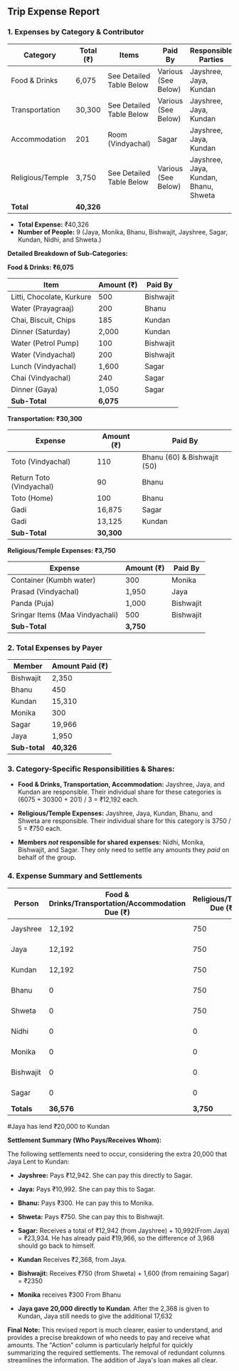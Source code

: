 ## Trip Expense Report

### **1. Expenses by Category & Contributor**

| Category         | Total (₹) | Items                                     | Paid By                                  | Responsible Parties                                                        |
|-----------------|----------|------------------------------------------|-------------------------------------------|-------------------------------------------------------------------|
| Food & Drinks    | 6,075   | See Detailed Table Below                   | Various (See Below)                    | Jayshree, Jaya, Kundan               |
| Transportation   | 30,300  | See Detailed Table Below                   | Various (See Below)                    | Jayshree, Jaya, Kundan               |
| Accommodation    | 201      | Room (Vindyachal)                        | Sagar                                     | Jayshree, Jaya, Kundan               |
| Religious/Temple | 3,750   | See Detailed Table Below                   | Various (See Below)                    | Jayshree, Jaya, Kundan, Bhanu, Shweta |
| **Total**       | **40,326**|                                          |                                           |                                                                   |

*   **Total Expense:** ₹40,326
*   **Number of People:** 9 (Jaya, Monika, Bhanu, Bishwajit, Jayshree, Sagar, Kundan, Nidhi, and Shweta.)

**Detailed Breakdown of Sub-Categories:**

**Food & Drinks: ₹6,075**

| Item                      | Amount (₹) | Paid By                  |
|---------------------------|------------|--------------------------|
| Litti, Chocolate, Kurkure | 500       | Bishwajit                 |
| Water (Prayagraaj)        | 200       | Bhanu                     |
| Chai, Biscuit, Chips      | 185       | Kundan                    |
| Dinner (Saturday)         | 2,000     | Kundan                    |
| Water (Petrol Pump)       | 100       | Bishwajit                 |
| Water (Vindyachal)        | 200       | Bishwajit                 |
| Lunch (Vindyachal)        | 1,600     | Sagar                     |
| Chai (Vindyachal)         | 240       | Sagar                     |
| Dinner (Gaya)             | 1,050     | Sagar                     |
|   **Sub-Total**                    |   **6,075**          |         |

**Transportation: ₹30,300**

| Expense                    | Amount (₹) | Paid By                  |
|----------------------------|------------|--------------------------|
| Toto (Vindyachal)          | 110       | Bhanu (60) & Bishwajit (50)|
| Return Toto (Vindyachal)   | 90        | Bhanu                     |
| Toto (Home)                | 100       | Bhanu                     |
| Gadi                | 16,875    | Sagar                     |
| Gadi              | 13,125    | Kundan                    |
|      **Sub-Total**                 |     **30,300**       |           |

**Religious/Temple Expenses: ₹3,750**

| Expense                        | Amount (₹) | Paid By               |
|--------------------------------|------------|-----------------------|
| Container (Kumbh water)        | 300       | Monika                |
| Prasad (Vindyachal)            | 1,950     | Jaya                  |
| Panda (Puja)                   | 1,000     | Bishwajit                 |
| Sringar Items (Maa Vindyachali)| 500       | Bishwajit                 |
|           **Sub-Total**              |     **3,750**      |        |

### **2. Total Expenses by Payer**

| Member               | Amount Paid (₹) |
|----------------------|-----------------|
| Bishwajit            | 2,350          |
| Bhanu                 | 450           |
| Kundan                | 15,310          |
| Monika                | 300             |
| Sagar                 | 19,966          |
| Jaya                  | 1,950          |
|        **Sub-total**              |       **40,326**      |       |


### **3. Category-Specific Responsibilities & Shares:**

*   **Food & Drinks, Transportation, Accommodation:**  Jayshree, Jaya, and Kundan are responsible.  Their individual share for these categories is (6075 + 30300 + 201) / 3 = ₹12,192 each.

*   **Religious/Temple Expenses:** Jayshree, Jaya, Kundan, Bhanu, and Shweta are responsible. Their individual share for this category is 3750 / 5 = ₹750 each.

*   **Members *not* responsible for shared expenses:** Nidhi, Monika, Bishwajit, and Sagar.  They only need to settle any amounts they *paid* on behalf of the group.

### **4. Expense Summary and Settlements**

| Person                  | Food & Drinks/Transportation/Accommodation Due (₹) | Religious/Temple Due (₹) | Paid (₹) |  Net (₹)   | Action          |
|-------------------------|-----------------|-------------|----------|-------------|-----------------|
| Jayshree                | 12,192          | 750         | 0        | -12,942     | Pays ₹12,942    |
| Jaya                    | 12,192          | 750         | 1,950    | -10,992     | Pays ₹10,992     |
| Kundan                  | 12,192          | 750         | 15,310   | +2,368      | Receives ₹2,368 |
| Bhanu                   | 0               | 750         | 450      | -300        | Pays ₹300        |
| Shweta                  | 0               | 750         | 0        | -750        | Pays ₹750        |
| Nidhi                   | 0               | 0           | 0        | 0           | No Action       |
| Monika                  | 0               | 0           | 300      | +300        | Receives ₹300   |
| Bishwajit               | 0               | 0           | 2,350    | +2,350      | Receives ₹2,350 |
| Sagar                   | 0               | 0           | 19,966   | +19,966     | Receives ₹19,966|
| **Totals**              | **36,576**      | **3,750**   |**40,326**| **0**        |                 |

#Jaya has lend ₹20,000 to Kundan

**Settlement Summary (Who Pays/Receives Whom):**

The following settlements need to occur, considering the extra 20,000 that Jaya Lent to Kundan:

*   **Jayshree:** Pays ₹12,942.  She can pay this directly to Sagar.
*   **Jaya:** Pays ₹10,992. She can pay this to Sagar.
*   **Bhanu:** Pays ₹300. He can pay this to Monika.
*   **Shweta:** Pays ₹750.  She can pay this to Bishwajit.

*   **Sagar:** Receives a total of ₹12,942 (from Jayshree) + 10,992(From Jaya) = ₹23,934.  He has already paid ₹19,966, so the difference of 3,968 should go back to himself.
* **Kundan** Receives ₹2,368, from Jaya.
*  **Bishwajit:** Receives ₹750 (from Shweta) + 1,600 (from remaining Sagar) = ₹2350
* **Monika** receives ₹300 From Bhanu

*   **Jaya gave 20,000 directly to Kundan**.  After the 2,368 is given to Kundan, Jaya still needs to give the additional 17,632

**Final Note:** This revised report is much clearer, easier to understand, and provides a precise breakdown of who needs to pay and receive what amounts. The "Action" column is particularly helpful for quickly summarizing the required settlements. The removal of redundant columns streamlines the information. The addition of Jaya's loan makes all clear.
